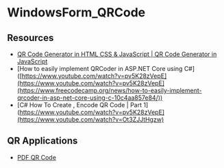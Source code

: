 # WindowsForm_QRCode

## Resources
- [QR Code Generator in HTML CSS & JavaScript | QR Code Generator in JavaScript](https://www.youtube.com/watch?v=pv5K28zVepE)
- [How to easily implement QRCoder in ASP.NET Core using C#]([https://www.youtube.com/watch?v=pv5K28zVepE](https://www.youtube.com/watch?v=pv5K28zVepE](https://www.freecodecamp.org/news/how-to-easily-implement-qrcoder-in-asp-net-core-using-c-10c4aa857e84/))
- [C# How To Create , Encode QR Code | Part 1](https://www.youtube.com/watch?v=pv5K28zVepE](https://www.youtube.com/watch?v=Ot3ZJJtHgzw)

## QR Applications
- [PDF QR Code](https://tr.qr-code-generator.com/types/pdf-qr-code/?gclid=CjwKCAjwq-WgBhBMEiwAzKSH6I3GkEHwHEQ9TtYSIylz29ZsGpgRSPZReh4Y_4SgMEhB4aSb2TkpuBoCDmgQAvD_BwE&campaignid=12410519687&adgroupid=119831184162&cpid=02dc792b-290f-4aa7-ae8a-18e4233c2bad&gclid=CjwKCAjwq-WgBhBMEiwAzKSH6I3GkEHwHEQ9TtYSIylz29ZsGpgRSPZReh4Y_4SgMEhB4aSb2TkpuBoCDmgQAvD_BwE)
